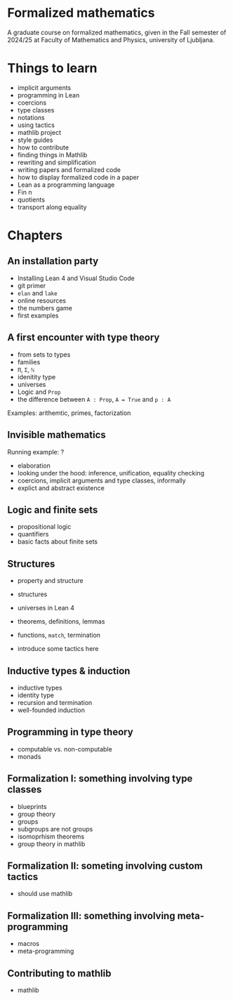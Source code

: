 # Formalized mathematics

A graduate course on formalized mathematics, given in the Fall semester of 2024/25 at Faculty of Mathematics and Physics, university of Ljubljana.

# Things to learn

* implicit arguments
* programming in Lean
* coercions
* type classes
* notations
* using tactics
* mathlib project
* style guides
* how to contribute
* finding things in Mathlib
* rewriting and simplification
* writing papers and formalized code
* how to display formalized code in a paper
* Lean as a programming language
* Fin n
* quotients
* transport along equality

# Chapters

## An installation party

* Installing Lean 4 and Visual Studio Code
* git primer
* `elan` and `lake`
* online resources
* the numbers game
* first examples

## A first encounter with type theory

* from sets to types
* families
* `Π`, `Σ`, `ℕ`
* idenitity type
* universes
* Logic and `Prop`
* the difference between `A : Prop`, `A = True` and `p : A`

Examples: arithemtic, primes, factorization

## Invisible mathematics

Running example: ?

* elaboration
* looking under the hood: inference, unification, equality checking
* coercions, implicit arguments and type classes, informally
* explict and abstract existence

## Logic and finite sets

* propositional logic
* quantifiers
* basic facts about finite sets


## Structures

* property and structure
* structures
* universes in Lean 4
* theorems, definitions, lemmas
* functions, `match`, termination

* introduce some tactics here

## Inductive types & induction

* inductive types
* identity type
* recursion and termination
* well-founded induction

## Programming in type theory

* computable vs. non-computable
* monads

## Formalization I: something involving type classes

* blueprints
* group theory
* groups
* subgroups are not groups
* isomoprhism theorems
* group theory in mathlib

## Formalization II: someting involving custom tactics

* should use mathlib

## Formalization III: something involving meta-programming

* macros
* meta-programming


## Contributing to mathlib

* mathlib
